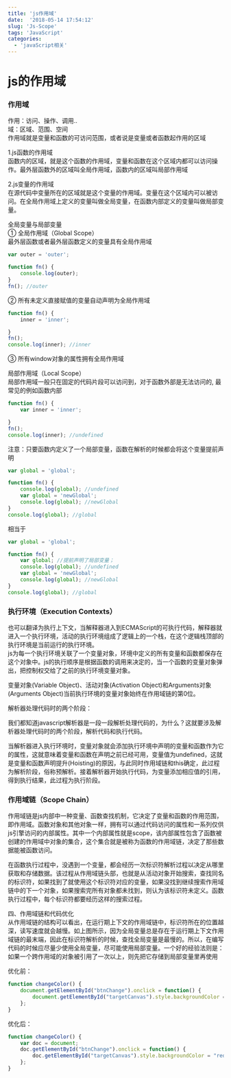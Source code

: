 ```yaml
---
title: 'js作用域'
date:  '2018-05-14 17:54:12'
slug: 'Js-Scope'
tags: 'JavaScript'
categories: 
  - 'javaScript相关'
---
```


js的作用域
=============

### 作用域

作用：访问、操作、调用..  
域：区域、范围、空间  
作用域就是变量和函数的可访问范围，或者说是变量或者函数起作用的区域  

1.js函数的作用域  
函数内的区域，就是这个函数的作用域，变量和函数在这个区域内都可以访问操作。最外层函数外的区域叫全局作用域，函数内的区域叫局部作用域

2.js变量的作用域  
在源代码中变量所在的区域就是这个变量的作用域。变量在这个区域内可以被访问。在全局作用域上定义的变量叫做全局变量，在函数内部定义的变量叫做局部变量。

全局变量与局部变量  
① 全局作用域（Global Scope）  
最外层函数或者最外层函数定义的变量具有全局作用域

```javascript
var outer = 'outer';

function fn() {
    console.log(outer);
}
fn(); //outer
```

② 所有未定义直接赋值的变量自动声明为全局作用域  

```javascript
function fn() {
    inner = 'inner';

}
fn();
console.log(inner); //inner
```

③ 所有window对象的属性拥有全局作用域  

局部作用域（Local Scope）  
局部作用域一般只在固定的代码片段可以访问到，对于函数外部是无法访问的, 最常见的例如函数内部   

```javascript
function fn() {
    var inner = 'inner';

}
fn();
console.log(inner); //undefined
```

注意：只要函数内定义了一个局部变量，函数在解析的时候都会将这个变量提前声明

```javascript
var global = 'global';

function fn() {
    console.log(global); //undefined
    var global = 'newGlobal';
    console.log(global); //newGlobal
}
console.log(global); //global
```

相当于

```javascript
var global = 'global';

function fn() {
    var global; //提前声明了局部变量；
    console.log(global); //undefined
    var global = 'newGlobal';
    console.log(global); //newGlobal
}
console.log(global); //global
```

### 执行环境（Execution Contexts）  

也可以翻译为执行上下文，当解释器进入到ECMAScript的可执行代码，解释器就进入一个执行环境，活动的执行环境组成了逻辑上的一个栈，在这个逻辑栈顶部的执行环境是当前运行的执行环境。  
js为每一个执行环境关联了一个变量对象，环境中定义的所有变量和函数都保存在这个对象中。js的执行顺序是根据函数的调用来决定的，当一个函数的变量对象弹出，把控制权交给了之前的执行环境变量对象。  

变量对象(Variable Object)、活动对象(Activation Object)和Arguments对象(Arguments Object)当前执行环境的变量对象始终在作用域链的第0位。  

解析器处理代码时的两个阶段：

我们都知道javascript解析器是一段一段解析处理代码的，为什么？这就要涉及解析器处理代码时的两个阶段，解析代码和执行代码。

当解析器进入执行环境时，变量对象就会添加执行环境中声明的变量和函数作为它的属性，这就意味着变量和函数在声明之前已经可用，变量值为undefined，这就是变量和函数声明提升(Hoisting)的原因，与此同时作用域链和this确定，此过程为解析阶段，俗称预解析。接着解析器开始执行代码，为变量添加相应值的引用，得到执行结果，此过程为执行阶段。

### 作用域链（Scope Chain）  

作用域链是js内部中一种变量、函数查找机制，它决定了变量和函数的作用范围，即作用域。函数对象和其他对象一样，拥有可以通过代码访问的属性和一系列仅供js引擎访问的内部属性。其中一个内部属性就是scope，该内部属性包含了函数被创建的作用域中对象的集合，这个集合就是被称为函数的作用域链，决定了那些数据能被函数访问。

在函数执行过程中，没遇到一个变量，都会经历一次标识符解析过程以决定从哪里获取和存储数据。该过程从作用域链头部，也就是从活动对象开始搜索，查找同名的标识符，如果找到了就使用这个标识符对应的变量，如果没找到继续搜索作用域链中的下一个对象，如果搜索完所有对象都未找到，则认为该标识符未定义。函数执行过程中，每个标识符都要经历这样的搜索过程。

四、作用域链和代码优化  
从作用域链的结构可以看出，在运行期上下文的作用域链中，标识符所在的位置越深，读写速度就会越慢。如上图所示，因为全局变量总是存在于运行期上下文作用域链的最末端，因此在标识符解析的时候，查找全局变量是最慢的。所以，在编写代码的时候应尽量少使用全局变量，尽可能使用局部变量。一个好的经验法则是：如果一个跨作用域的对象被引用了一次以上，则先把它存储到局部变量里再使用

优化前：

```javascript
function changeColor() {
    document.getElementById("btnChange").onclick = function() {
        document.getElementById("targetCanvas").style.backgroundColor = "red";
    };
}
```

优化后：

```javascript
function changeColor() {
    var doc = document;
    doc.getElementById("btnChange").onclick = function() {
        doc.getElementById("targetCanvas").style.backgroundColor = "red";
    };
}
```
